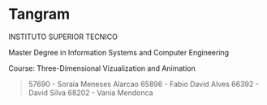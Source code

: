 Tangram
=======

INSTITUTO SUPERIOR TECNICO

Master Degree in Information Systems and Computer Engineering

Course: Three-Dimensional Vizualization and Animation
> 57690 - Soraia Meneses Alarcao
> 65896 - Fabio David Alves
> 66392 - David Silva
> 68202 - Vania Mendonca

